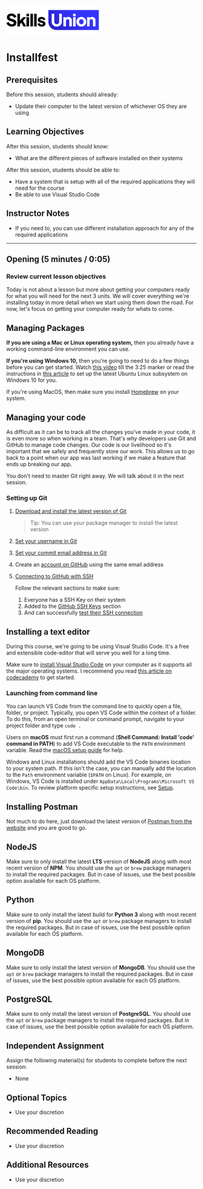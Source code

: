 [<img src="assets/images/su-logo.png" alt="Skills Union Logo" height="80px" />](https://www.skillsunion.com/)

# Installfest

## Prerequisites

Before this session, students should already:

- Update their computer to the latest version of whichever OS they are using

## Learning Objectives

After this session, students should know:

- What are the different pieces of software installed on their systems

After this session, students should be able to:

- Have a system that is setup with all of the required applications they will need for the course
- Be able to use Visual Studio Code

## Instructor Notes

- If you need to, you can use different installation approach for any of the required applications

---

## Opening (5 minutes / 0:05)

### Review current lesson objectives

Today is not about a lesson but more about getting your computers ready for what you will need for the next 3 units. We will cover everything we're installing today in more detail when we start using them down the road. For now, let's focus on getting your computer ready for whats to come.

## Managing Packages

**If you are using a Mac or Linux operating system,** then you already have a working command-line environment you can use.

**If you're using Windows 10,** then you're going to need to do a few things before you can get started. Watch [this video](https://www.youtube.com/watch?v=-atblwgc63E) till the 3:25 marker or read the instructions in [this article](https://docs.microsoft.com/en-us/windows/wsl/install-win10#manual-installation-steps) to set up the latest Ubuntu Linux subsystem on Windows 10 for you.

If you're using MacOS, then make sure you install [Homebrew](https://brew.sh/) on your system.

## Managing your code

As difficult as it can be to track all the changes you've made in your code, it is even more so when working in a team. That's why developers use Git and GitHub to manage code changes. Our code is our livelihood so it's important that we safely and frequently store our work. This allows us to go back to a point when our app was last working if we make a feature that ends up breaking our app.

You don't need to master Git right away. We will talk about it in the next session.

### Setting up Git

1. [Download and install the latest version of Git](https://git-scm.com/downloads)
  
   > Tip: You can use your package manager to install the latest version
2. [Set your username in Git](https://docs.github.com/en/github/using-git/setting-your-username-in-git)
3. [Set your commit email address in Git](https://docs.github.com/en/github/setting-up-and-managing-your-github-user-account/setting-your-commit-email-address#setting-your-commit-email-address-in-git)
4. Create an [account on GitHub](http://github.com/) using the same email address
5. [Connecting to GitHub with SSH](https://docs.github.com/en/github/authenticating-to-github/connecting-to-github-with-ssh)

   Follow the relevant sections to make sure:
   1. Everyone has a SSH Key on their system
   2. Added to the [GitHub SSH Keys](https://github.com/settings/keys) section
   3. And can successfully [test their SSH connection](https://docs.github.com/en/github/authenticating-to-github/connecting-to-github-with-ssh/testing-your-ssh-connection)

## Installing a text editor

During this course, we're going to be using Visual Studio Code. It's a free and extensible code-editor that will serve you well for a long time.

Make sure to [install Visual Studio Code](https://code.visualstudio.com/) on your computer as it supports all the major operating systems. I recommend you read [this article on codecademy](https://www.codecademy.com/articles/visual-studio-code) to get started.

### Launching from command line

You can launch VS Code from the command line to quickly open a file, folder, or project. Typically, you open VS Code within the context of a folder. To do this, from an open terminal or command prompt, navigate to your project folder and type `code .`

Users on **macOS** must first run a command (**Shell Command: Install 'code' command in PATH**) to add VS Code executable to the `PATH` environment variable. Read the [macOS setup guide](https://code.visualstudio.com/docs/setup/mac) for help.

Windows and Linux installations should add the VS Code binaries location to your system path. If this isn't the case, you can manually add the location to the `Path` environment variable (`$PATH` on Linux). For example, on Windows, VS Code is installed under `AppData\Local\Programs\Microsoft VS Code\bin`. To review platform specific setup instructions, see [Setup](https://code.visualstudio.com/docs/setup/setup-overview).

## Installing Postman

Not much to do here, just download the latest version of [Postman from the website](https://www.postman.com/) and you are good to go.

## NodeJS

Make sure to only install the latest **LTS** version of **NodeJS** along with most recent version of **NPM**. You should use the `apt` or `brew` package managers to install the required packages. But in case of issues, use the best possible option available for each OS platform.

## Python

Make sure to only install the latest build for **Python 3** along with most recent version of **pip**. You should use the `apt` or `brew` package managers to install the required packages. But in case of issues, use the best possible option available for each OS platform.

## MongoDB

Make sure to only install the latest version of **MongoDB**. You should use the `apt` or `brew` package managers to install the required packages. But in case of issues, use the best possible option available for each OS platform.

## PostgreSQL

Make sure to only install the latest version of **PostgreSQL**. You should use the `apt` or `brew` package managers to install the required packages. But in case of issues, use the best possible option available for each OS platform.

## Independent Assignment

Assign the following material(s) for students to complete before the next session:

- None

## Optional Topics

- Use your discretion

## Recommended Reading

- Use your discretion

## Additional Resources

- Use your discretion
